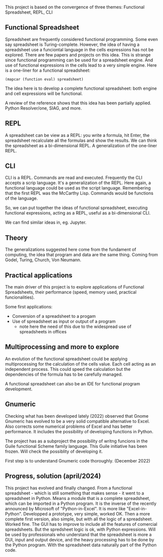 This project is based on the convergence of three themes: Functional Spreadsheet, REPL, CLI

## Functional Spreadsheet
Spreadsheet are frequently considered functional programming. Some even say spreadsheet is Turing-complete. However, the idea of having a spreadsheet use a funciontal language in the cells expressions has not be explored. There are few papers and projects on this idea. This is strange since functional programming can be used for a spreadsheet engine. And use of functional expressions in the cells lead to a very simple engine. Here is a one-liner for a functional spreadsheet:

    (mapcar (function eval) spreadsheet)

The idea here is to develop a complete functional spreadsheet: both engine and cell expressions will be functional.

A review of the reference shows that this idea has been partially applied. Python Resolver/one, SIAG, and more.

## REPL
A spreadsheet can be view as a REPL: you write a formula, hit Enter, the spreadsheet recalculate all the formulas and show the results. We can think the spreadsheet as a bi-dimensional REPL. A generalization of the one-liner REPL.

## CLI
CLI is a REPL. Commands are read and executed. Frequently the CLI accepts a scrip language. It's a generalization of the REPL. Here again, a functional language could be used as the script language. Remembering that the first REPL was the McCarthy Lisp. Commands would be functions of the language.

So, we can put together the ideas of functional spreadsheet, executing functional expressions, acting as a REPL, useful as a bi-dimensional CLI. 

We can find similar ideas in, eg. Jupyter.

## Theory
The generalizations suggested here come from the fundament of computing, the idea that program and data are the same thing. Coming from Godel, Turing, Church, Von Neumann.

## Practical applications
The main driver of this project is to explore applications of Functional Spreadsheets, their performance (speed, memory used, practical funcionalities).

Some first applications:
- Conversion of a spreadsheet to a progam
- Use of spreadsheet as input or output of a program
	- note here the need of this due to the widespread  use of spreadsheets in offices

## Multiprocessing and more to explore
An evolution of the functional spreadsheet could be applying multiprocessing for the calculation of the cells value. Each cell acting as an independent process. This could speed the calculation but the dependencies of the formula has to be carefully managed.

A functional spreadsheet can also be an IDE for functional program development.

## Gnumeric
Checking what has been developed lately (2022) observed that Gnome Gnumeric has evolved to be a very solid compatible alternative to Excel. Also corrects some numerical problems of Excel and has better performance. It includes the possibility of developing functions in Python.

The project has as a subproject the possibility of writng funcions in the Guile functional Scheme family language. This Guile initiative has been frozen. Will check the possiblity of developing it.

First step is to understand Gnumeric code thoroughly. (December 2022)

## Progress, solution (april/2024)
This project has evolved and finally changed. From a functional spreadsheet - which is still something that makes sense - it went to a spreadsheet in Python. Means a module that is a complete spreadsheet, which can be imported in a Python program. It is the inverse of the recently announced by Microsoft of "Python-in-Excel". It is more like "Excel-in-Python".
Developped a prototype, very simple, worked OK. Then a more complete first version, also simple, but with all the logic of a spreadsheet. Worked fine. The GUI has to improve to include all the features of comercial spreadsheets. But the spredsheet logic is ok, with Python expressions. Will be used by professionals who understand that the spreadsheet is more a GUI, input and output device, and the heavy processing has to be done by the Python program. With the spreadsheet data naturally part of the Python code.
